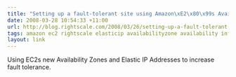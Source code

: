 ```yaml
---
title: "Setting up a fault-tolerant site using Amazon\xE2\x80\x99s Availability Zones \xC2\xAB RightScale Blog"
date: 2008-03-28 10:54:33 +11:00
url: http://blog.rightscale.com/2008/03/26/setting-up-a-fault-tolerant-site-using-amazons-availability-zones/
tags: amazon ec2 rightscale elasticip availabilityzone availability infrastructure
layout: link
---
```

Using EC2s new Availability Zones and Elastic IP Addresses to increase fault tolerance.
